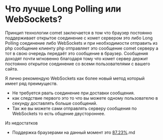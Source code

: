 
# Что лучше Long Polling или WebSockets?

Принцип технологии comet заключается в том что браузер постоянно поддерживает открытое соединение с комет сервером это либо Long Polling соединение либо WebSockets и при необходимости отправить из php сообщение клиенту php отправляет это сообщение comet серверу а тот в свою очередь передаёт это сообщение в браузер. Сообщения доходят почти мгновенно благодаря тому что комет сервер держит постоянно открытое соединение со всеми пользователями с вашего сайта.

Я лично рекомендую WebSockets как более новый метод который имеет ряд преимуществ.

  * Не требуется рвать соединение при доставки сообщения.
  * как следствие первого это то что вы можете одному пользователю в секунду доставлять больше сообщений.
  * Так же вы можете сами отправлять серверу сообщения по WebSockets то есть общение двустороннее.

Из недостатков
  * Поддержка браузерами на данный момент это [87.23%](http///caniuse.com/#search=websockets).md